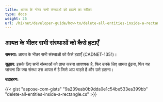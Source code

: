 ```yaml
---
title: आयत के भीतर सभी संस्थाओं को हटाने का तरीका
type: docs
weight: 25
url: /hi/net/developer-guide/how-to/delete-all-entities-inside-a-rectangle/
---
```


## **आयत के भीतर सभी संस्थाओं को कैसे हटाएँ**

**समस्या:** आयत के भीतर सभी संस्थाओं को कैसे हटाएँ (CADNET-1351)।

**सुझाव:** इसके लिए सभी संस्थाओं को प्राप्त करना आवश्यक है, फिर उनके लिए आयत ढूंढना, फिर यह जांचना कि क्या संस्था उस आयत में है जिसे आप चाहते हैं और उसे हटाना।

**उदाहरण:**

{{< gist "aspose-com-gists" "9a239eab0b9dda0e1c54be533ea399bb" "delete-all-entities-inside-a-rectangle.cs" >}}
